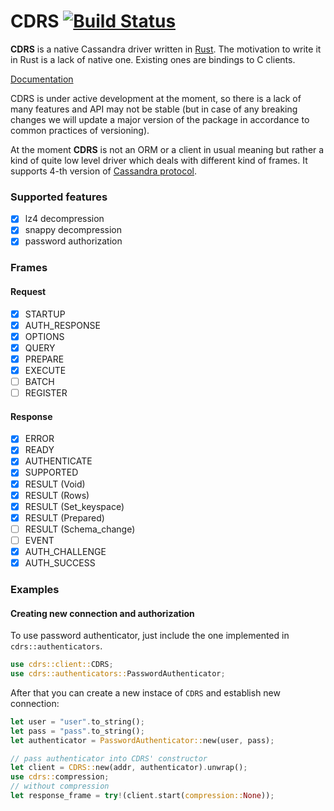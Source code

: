 # CDRS [![Build Status](https://travis-ci.org/AlexPikalov/cdrs.svg?branch=master)](https://travis-ci.org/AlexPikalov/cdrs)

**CDRS** is a native Cassandra driver written in [Rust](https://www.rust-lang.org).
The motivation to write it in Rust is a lack of native one.
Existing ones are bindings to C clients.

[Documentation](https://alexpikalov.github.io/cdrs/cdrs/index.html)

CDRS is under active development at the moment, so there is a lack of many
features and API may not be stable (but in case of any breaking changes
we will update a major version of the package in accordance to common practices
of versioning).

At the moment **CDRS** is not an ORM or a client in usual meaning
but rather a kind of quite low level driver which deals with different kind of frames.
It supports 4-th version of [Cassandra protocol](https://github.com/apache/cassandra/blob/trunk/doc/native_protocol_v4.spec).

### Supported features
- [x] lz4 decompression
- [x] snappy decompression
- [x] password authorization

### Frames

#### Request

- [x] STARTUP
- [x] AUTH_RESPONSE
- [x] OPTIONS
- [x] QUERY
- [x] PREPARE
- [x] EXECUTE
- [ ] BATCH
- [ ] REGISTER

#### Response

- [x] ERROR
- [x] READY
- [x] AUTHENTICATE
- [x] SUPPORTED
- [x] RESULT (Void)
- [x] RESULT (Rows)
- [x] RESULT (Set_keyspace)
- [x] RESULT (Prepared)
- [ ] RESULT (Schema_change)
- [ ] EVENT
- [x] AUTH_CHALLENGE
- [x] AUTH_SUCCESS

### Examples

#### Creating new connection and authorization

To use password authenticator, just include the one implemented in
`cdrs::authenticators`.

```rust
use cdrs::client::CDRS;
use cdrs::authenticators::PasswordAuthenticator;
```

After that you can create a new instace of `CDRS` and establish new connection:

```rust
let user = "user".to_string();
let pass = "pass".to_string();
let authenticator = PasswordAuthenticator::new(user, pass);

// pass authenticator into CDRS' constructor
let client = CDRS::new(addr, authenticator).unwrap();
use cdrs::compression;
// without compression
let response_frame = try!(client.start(compression::None));
```
